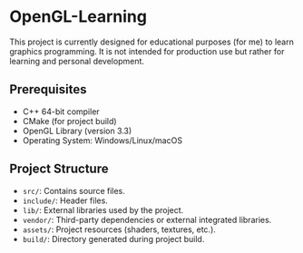 # OpenGL-Learning

This project is currently designed for educational purposes (for me) to learn graphics programming. It is not intended for production use but rather for learning and personal development.

## Prerequisites

- C++ 64-bit compiler
- CMake (for project build)
- OpenGL Library (version 3.3)
- Operating System: Windows/Linux/macOS

## Project Structure

- `src/`: Contains source files.
- `include/`: Header files.
- `lib/`: External libraries used by the project.
- `vendor/`: Third-party dependencies or external integrated libraries.
- `assets/`: Project resources (shaders, textures, etc.).
- `build/`: Directory generated during project build.
